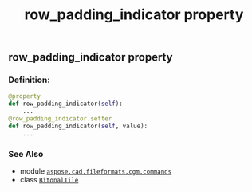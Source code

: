﻿---
title: row_padding_indicator property
second_title: Aspose.CAD for Python via .NET API References
description: 
type: docs
weight: 120
url: /python-net/aspose.cad.fileformats.cgm.commands/bitonaltile/row_padding_indicator/
is_root: false
---

## row_padding_indicator property

### Definition:
```python
@property
def row_padding_indicator(self):
    ...
@row_padding_indicator.setter
def row_padding_indicator(self, value):
    ...
```

### See Also
* module [`aspose.cad.fileformats.cgm.commands`](../../)
* class [`BitonalTile`](/cad/python-net/aspose.cad.fileformats.cgm.commands/bitonaltile)
